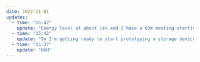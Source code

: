 ```yaml
---
date: 2022-11-01
updates:
  - time: "16:42"
    update: "Energy level at about 14% and I have a 60m meeting starting in 20 minutes, during which I will be cooking dinner for the family. I'd love it if we had some more support to help get us through times like these. I'm really freaking tired."
  - time: "15:42"
    update: "So I'm getting ready to start prototyping a storage device using the BlueField DPU. I've managed to get my hands on an early POC device we had custom made, called the Blue Whale. I'll be writing up a bit more about it in hte future. No one really needs to know about it since it was a single run of a few hundred of these devices, but at the same time, it'd be a shame if it wasn't catalogged on the world wide web. Also, while I was making room in my server rack for these two Blue Whales I made the decision that my old GridCase 2 will be the recipient of the motherboard from my Dell 7390 laptop. The display is borked on it, but overall it's still a really good machine. Originally I was going to go bonkers and put in an EPYC processor, but budget and time just aren't going to allow it."
  - time: "15:37"
    update: "UGH"
---
```

